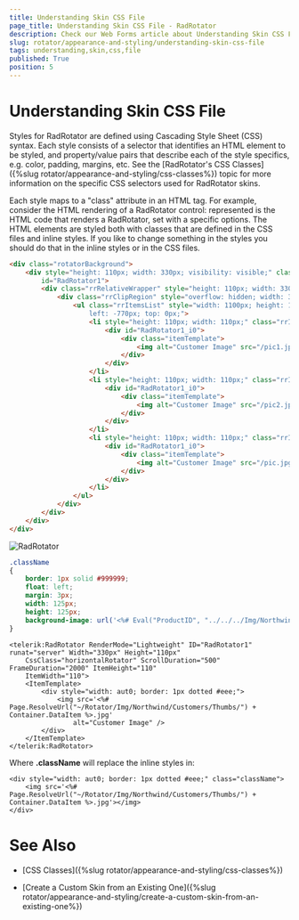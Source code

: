```yaml
---
title: Understanding Skin CSS File
page_title: Understanding Skin CSS File - RadRotator
description: Check our Web Forms article about Understanding Skin CSS File.
slug: rotator/appearance-and-styling/understanding-skin-css-file
tags: understanding,skin,css,file
published: True
position: 5
---
```


# Understanding Skin CSS File

Styles for RadRotator are defined using Cascading Style Sheet (CSS) syntax. Each style consists of a selector that identifies an HTML element to be styled, and property/value pairs that describe each of the style specifics, e.g. color, padding, margins, etc. See the [RadRotator's CSS Classes]({%slug rotator/appearance-and-styling/css-classes%}) topic for more information on the specific CSS selectors used for RadRotator skins.

Each style maps to a "class" attribute in an HTML tag. For example, consider the HTML rendering of a RadRotator control: represented is the HTML code that renders a RadRotator, set with a specific options. The HTML elements are styled both with classes that are defined in the CSS files and inline styles. If you like to change something in the styles you should do that in the inline styles or in the CSS files.

````HTML
<div class="rotatorBackground">
	<div style="height: 110px; width: 330px; visibility: visible;" class="RadRotator RadRotator_Vista horizontalRotator rrNoBorder"
		id="RadRotator1">
		<div class="rrRelativeWrapper" style="height: 110px; width: 330px;">
			<div class="rrClipRegion" style="overflow: hidden; width: 330px; height: 110px; position: relative;">
				<ul class="rrItemsList" style="width: 1100px; height: 110px; position: relative;
					left: -770px; top: 0px;">
					<li style="height: 110px; width: 110px;" class="rrItem">
						<div id="RadRotator1_i0">
							<div class="itemTemplate">
								<img alt="Customer Image" src="/pic1.jpg">
							</div>
						</div>
					</li>
					<li style="height: 110px; width: 110px;" class="rrItem">
						<div id="RadRotator1_i0">
							<div class="itemTemplate">
								<img alt="Customer Image" src="/pic2.jpg">
							</div>
						</div>
					</li>
					<li style="height: 110px; width: 110px;" class="rrItem">
						<div id="RadRotator1_i0">
							<div class="itemTemplate">
								<img alt="Customer Image" src="/pic.jpg">
							</div>
						</div>
					</li>
				</ul>
			</div>
		</div>
	</div>
</div>
````

![RadRotator](images/rotator-radrotator_new.png)

````CSS
.className
{
    border: 1px solid #999999;
    float: left;
    margin: 3px;
    width: 125px;
    height: 125px;
    background-image: url('<%# Eval("ProductID", "../../../Img/Northwind/Products/{0}.jpg") %>');
}
````

````ASP.NET
<telerik:RadRotator RenderMode="Lightweight" ID="RadRotator1" runat="server" Width="330px" Height="110px"
	CssClass="horizontalRotator" ScrollDuration="500" FrameDuration="2000" ItemHeight="110"
	ItemWidth="110">
	<ItemTemplate>
		<div style="width: aut0; border: 1px dotted #eee;">
			<img src='<%# Page.ResolveUrl("~/Rotator/Img/Northwind/Customers/Thumbs/") + Container.DataItem %>.jpg'
				alt="Customer Image" />
		</div>
	</ItemTemplate>
</telerik:RadRotator>
````

Where **.className** will replace the inline styles in:

````ASP.NET
<div style="width: aut0; border: 1px dotted #eee;" class="className">
	<img src='<%# Page.ResolveUrl("~/Rotator/Img/Northwind/Customers/Thumbs/") + Container.DataItem %>.jpg'></img>
</div>
````

# See Also

 * [CSS Classes]({%slug rotator/appearance-and-styling/css-classes%})

 * [Create a Custom Skin from an Existing One]({%slug rotator/appearance-and-styling/create-a-custom-skin-from-an-existing-one%})
